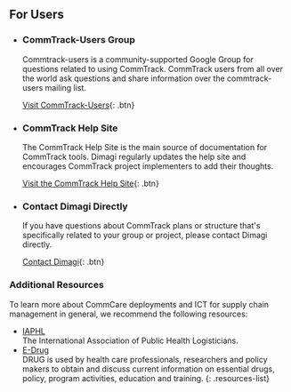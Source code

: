 ## For Users

- ### CommTrack-Users Group
  
  Commtrack-users is a community-supported Google Group for questions related to using CommTrack. CommTrack users from all over the world ask questions and share information over the commtrack-users mailing list.
  
  [Visit CommTrack-Users](http://groups.google.com/group/commtrack-users){: .btn}
  
- ### CommTrack Help Site
  
  The CommTrack Help Site is the main source of documentation for CommTrack tools.  Dimagi regularly updates the help site and encourages CommTrack project implementers to add their thoughts.
  
  [Visit the CommTrack Help Site](http://confluence.dimagi.com/display/commtrack){: .btn}
  
- ### Contact Dimagi Directly
  
  If you have questions about CommTrack plans or structure that's specifically related to your group or project, please contact Dimagi directly.
  
  [Contact Dimagi](http://www.dimagi.com/collaborate/contact-us/){: .btn}


### Additional Resources

To learn more about CommCare deployments and ICT for supply chain management in general, we recommend the following resources:

- [IAPHL](http://iaphl.org/)  
  The International Association of Public Health Logisticians.
- [E-Drug](http://www.essentialdrugs.org/edrug/)  
  DRUG is used by health care professionals, researchers and policy makers to obtain and discuss current information on essential drugs, policy, program activities, education and training.
{: .resources-list}
